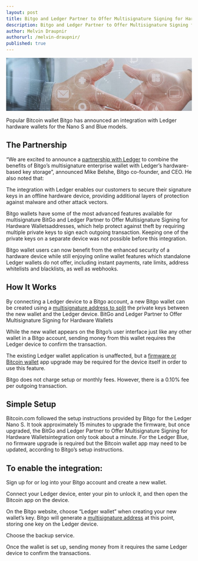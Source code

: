 ```yaml
---
layout: post
title: Bitgo and Ledger Partner to Offer Multisignature Signing for Hardware Wallets
description: Bitgo and Ledger Partner to Offer Multisignature Signing for Hardware Wallets
author: Melvin Draupnir
authorurl: /melvin-draupnir/
published: true
---
```


<p><center><img src="/images/bitgo-and-ledger.jpg" alt="bitgo-and-ledger"/></center></p>

<p>Popular Bitcoin wallet Bitgo has announced an integration with Ledger hardware wallets for the Nano S and Blue models.</p>

<h2>The Partnership</h2>

<p>“We are excited to announce a <a href="/sample-bankchain-feature-set/">partnership with Ledger</a> to combine the benefits of Bitgo’s multisignature enterprise wallet with Ledger’s hardware-based key storage”, announced Mike Belshe, Bitgo co-founder, and CEO. He also noted that:</p>

The integration with Ledger enables our customers to secure their signature keys in an offline hardware device, providing additional layers of protection against malware and other attack vectors.

<p>Bitgo wallets have some of the most advanced features available for multisignature BitGo and Ledger Partner to Offer Multisignature Signing for Hardware Walletsaddresses, which help protect against theft by requiring multiple private keys to sign each outgoing transaction. Keeping one of the private keys on a separate device was not possible before this integration.</p>

<p>Bitgo wallet users can now benefit from the enhanced security of a hardware device while still enjoying online wallet features which standalone Ledger wallets do not offer, including instant payments, rate limits, address whitelists and blacklists, as well as webhooks.</p>

<h2>How It Works</h2>

<p>By connecting a Ledger device to a Bitgo account, a new Bitgo wallet can be created using a <a href="/dollars-to-bitcoin/">multisignature address to split</a> the private keys between the new wallet and the Ledger device. BitGo and Ledger Partner to Offer Multisignature Signing for Hardware Wallets</p>

<p>While the new wallet appears on the Bitgo’s user interface just like any other wallet in a Bitgo account, sending money from this wallet requires the Ledger device to confirm the transaction.</p>

<p>The existing Ledger wallet application is unaffected, but a <a href="/bitcoin-arbitrage-made-easy-lesson-two/">firmware or Bitcoin wallet</a> app upgrade may be required for the device itself in order to use this feature.</p>

<p>Bitgo does not charge setup or monthly fees. However, there is a 0.10% fee per outgoing transaction.</p>

<h2>Simple Setup</h2>

<p>Bitcoin.com followed the setup instructions provided by Bitgo for the Ledger Nano S. It took approximately 15 minutes to upgrade the firmware, but once upgraded, the BitGo and Ledger Partner to Offer Multisignature Signing for Hardware Walletsintegration only took about a minute. For the Ledger Blue, no firmware upgrade is required but the Bitcoin wallet app may need to be updated, according to Bitgo’s setup instructions.</p>

<h2>To enable the integration:</h2>

<p>Sign up for or log into your Bitgo account and create a new wallet.</p>
<p>Connect your Ledger device, enter your pin to unlock it, and then open the Bitcoin app on the device.</p>
<p>On the Bitgo website, choose “Ledger wallet” when creating your new wallet’s key. Bitgo will generate a <a href="/new-privacy-feature-ricochet-launched-by-samourai-wallet/">multisignature address</a> at this point, storing one key on the Ledger device.</p>
<p>Choose the backup service.</p>
<p>Once the wallet is set up, sending money from it requires the same Ledger device to confirm the transactions.</p>

